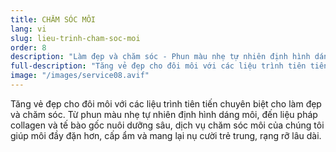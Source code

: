 ```yaml
---
title: CHĂM SÓC MÔI
lang: vi
slug: lieu-trinh-cham-soc-moi
order: 8
description: "Làm đẹp và chăm sóc - Phun màu nhẹ tự nhiên định hình dáng môi - Tăng độ đầy, cấp ẩm và mang lại nụ cười trẻ trung, rạng rỡ lâu dài."
full-description: "Tăng vẻ đẹp cho đôi môi với các liệu trình tiên tiến chuyên biệt cho làm đẹp và chăm sóc. Từ phun màu nhẹ tự nhiên định hình dáng môi, đến liệu pháp collagen và tế bào gốc nuôi dưỡng sâu, dịch vụ chăm sóc môi của chúng tôi giúp môi đầy đặn hơn, cấp ẩm và mang lại nụ cười trẻ trung, rạng rỡ lâu dài."
image: "/images/service08.avif"
---
```

Tăng vẻ đẹp cho đôi môi với các liệu trình tiên tiến chuyên biệt cho làm đẹp và chăm sóc. Từ phun màu nhẹ tự nhiên định hình dáng môi, đến liệu pháp collagen và tế bào gốc nuôi dưỡng sâu, dịch vụ chăm sóc môi của chúng tôi giúp môi đầy đặn hơn, cấp ẩm và mang lại nụ cười trẻ trung, rạng rỡ lâu dài.